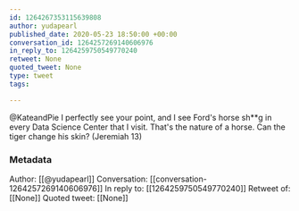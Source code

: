 ```yaml
---
id: 1264267353115639808
author: yudapearl
published_date: 2020-05-23 18:50:00 +00:00
conversation_id: 1264257269140606976
in_reply_to: 1264259750549770240
retweet: None
quoted_tweet: None
type: tweet
tags:

---
```


@KateandPie I perfectly see your point, and I see Ford's horse sh**g in every Data Science Center that I visit. That's the nature of a horse. Can the tiger change his skin? (Jeremiah 13)

### Metadata

Author: [[@yudapearl]]
Conversation: [[conversation-1264257269140606976]]
In reply to: [[1264259750549770240]]
Retweet of: [[None]]
Quoted tweet: [[None]]
